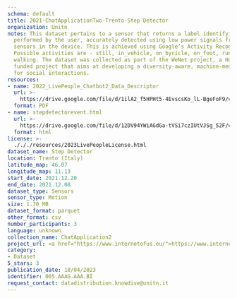 ```yaml
---
schema: default
title: 2021-ChatApplicationTwo-Trento-Step Detector
organization: Unitn
notes: This dataset pertains to a sensor that returns a label identifying the activity
  performed by the user, accurately detected using low power signals from multiple
  sensors in the device. This is achieved using Google’s Activity Recognition API.
  Possible activities are - still, in_vehicle, on_bycicle, on_foot, running, tilting,
  walking. The dataset was collected as part of the WeNet project, a Horizon 2020
  funded project that aims at developing a diversity-aware, machine-mediated paradigm
  for social interactions.
resources:
- name: 2022_LivePeople_Chatbot2_Data_Descriptor
  url: >-
    https://drive.google.com/file/d/1ilA2_f5HPHt5-4EvscsKo_lL-BgeFoF9/view?usp=sharing
  format: PDF
- name: stepdetectorevent.html
  url: >-
    https://drive.google.com/file/d/12DV94YWiAGdGa-tVSi7czIUtVJSg_52F/view?usp=sharing
  format: html
license: >-
  ./././resources/2023LivePeopleLicense.html
dataset_name: Step Detector
location: Trento (Italy)
latitude_map: 46.07
longitude_map: 11.13
start_date: 2021.12.20
end_date: 2021.12.08
dataset_type: Sensors
sensor_type: Motion
size: 1.70 MB
dataset_format: parquet
other_format: csv
number_participants: 3
language: unknown
collection_name: ChatApplication2
project_url: <a href="https://www.internetofus.eu/">https://www.internetofus.eu/</a>
category:
- Dataset
5_stars: 3
publication_date: 18/04/2023
identifier: 005.AAAG.AAA.BI
request_contact: datadistribution.knowdive@unitn.it
---
```

